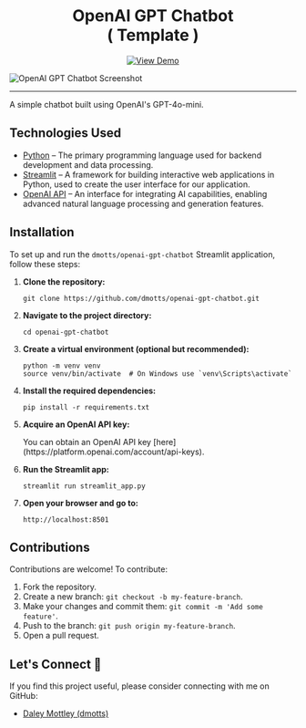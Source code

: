 <h1 align="center">
OpenAI GPT Chatbot <br> <span>( Template )</span>
</h1>

<div align="center">

[![View Demo](https://static.streamlit.io/badges/streamlit_badge_black_white.svg)](https://tinyurl.com/openai-gpt-chatbot)

</div>

![OpenAI GPT Chatbot  Screenshot](https://res.cloudinary.com/dzpafdvkm/image/upload/v1727815684/Portfolio/chatgpt-chatbot.png)

<hr>

A simple chatbot built using OpenAI's GPT-4o-mini.

## Technologies Used
- [Python](https://www.python.org/) – The primary programming language used for backend development and data processing.
- [Streamlit](https://streamlit.io/) – A framework for building interactive web applications in Python, used to create the user interface for our application.
- [OpenAI API](https://beta.openai.com/docs/) – An interface for integrating AI capabilities, enabling advanced natural language processing and generation features.

## Installation

To set up and run the `dmotts/openai-gpt-chatbot` Streamlit application, follow these steps:

1. **Clone the repository:**
   ``` 
   git clone https://github.com/dmotts/openai-gpt-chatbot.git
   ``` 

2. **Navigate to the project directory:**
   ```
   cd openai-gpt-chatbot
   ``` 

3. **Create a virtual environment (optional but recommended):**
   ``` 
   python -m venv venv
   source venv/bin/activate  # On Windows use `venv\Scripts\activate`
   ``` 

4. **Install the required dependencies:**
   ``` 
   pip install -r requirements.txt
   ```

5. **Acquire an OpenAI API key:** 
   <p>
   You can obtain an OpenAI API key [here](https://platform.openai.com/account/api-keys).
   </p>

6. **Run the Streamlit app:**
   ``` 
   streamlit run streamlit_app.py
   ``` 

7. **Open your browser and go to:**
   ```
   http://localhost:8501
   ```

## Contributions

Contributions are welcome! To contribute:

1. Fork the repository.
2. Create a new branch: `git checkout -b my-feature-branch`.
3. Make your changes and commit them: `git commit -m 'Add some feature'`.
4. Push to the branch: `git push origin my-feature-branch`.
5. Open a pull request.

## Let's Connect 🤝

If you find this project useful, please consider connecting with me on GitHub:

- [Daley Mottley (dmotts)](https://github.com/dmotts)
